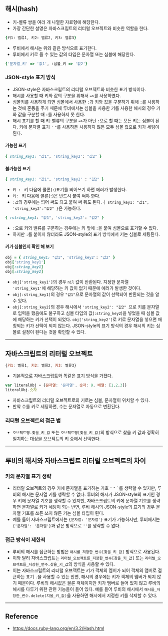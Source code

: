 ## 해시(hash)
- 키-벨류 쌍을 여러 개 나열한 자료형에 해당한다.
- 가장 간단한 설명은 자바스크립트의 리터럴 오브젝트와 비슷한 역할을 한다.
```rb
{키1: 벨류1, 키2: 벨류2, 키3: 벨류3}
```
- 루비에서 해시는 위와 같은 방식으로 표기한다.
- 루비에서 키로 올 수 있는 값의 타입은 문자열 또는 심볼에 해당한다.
```rb
{'문자열_키' => '값1', :심볼_키 => '값2'}
```

### JSON-style 표기 방식
- JSON-style은 자바스크립트의 리터럴 오브젝트와 비슷한 표기 방식이다.
- 해시를 사용할 때 키와 값의 구분을 위해서 `=>`를 사용하였다.
- 심볼키를 사용하게 되면 심볼에서 사용한 `:`과 키와 값을 구분하기 위해 `:`를 사용하는 것에 혼동을 주기 때문에 루비에서는 심볼을 사용한 키를 사용한 해시의 경우 키와 값을 구분할 때 `:`를 사용하지 못 한다.
- 해시 표기를 할 때 키-벨류의 구분을 `=>`가 아닌 `:`으로 할 때는 모든 키는 심볼이 된다. 키에 문자열 표기 `'` `"`를 사용하든 사용하지 않든 모두 심볼 값으로 키가 세팅이 된다.

#### 가능한 표기
```rb
{ string_key1: "값1", 'string_key2': "값2" }
```

#### 불가능한 표기
```rb
{ string_key1: "값1", 'string_key2' : "값2" }
```
- `키 : ` 키 다음에 콜론(`:`)표기를 띄어쓰기 하면 에러가 발생한다.
- `키: ` 키 다음에 콜론(`:`)은 반드시 붙여 써야 한다.
- `:값`의 경우에는 띄어 써도 되고 붙여 써 줘도 된다. `{ string_key1: "값1", 'string_key2':"값2" }`은 가능하다.

```rb
{ :string_key1: "값1", 'string_key2': "값2" }
```
- `:`으로 키와 벨류를 구분하는 경우에는 키 앞에 `:`을 붙여 심볼으로 표기할 수 없다.
- 하지만 `:`를 붙이지 않더라도 JSON-style의 표기 방식에서 키는 심볼로 세팅된다.

#### 키가 심볼인지 확인 해 보기
```rb
obj = { string_key1: "값1", 'string_key2': "값2" }
obj['string_key1']
obj[:string_key1]
obj[:string_key2]
```
- `obj['string_key1']`의 경우 `nil` 값이 반환된다. 지정한 문자열 `'string_key1'`에 해당하는 키 값이 없기 때문에 에러가 발생한 것이다. 
- `obj[:string_key1]`의 경우 `"값1"`으로 문자열의 값이 선택되어 반환되는 것을 알 수 있다.
- `obj[:string_key2]`의 경우 해시에서 `'string_key2': "값2" `으로 키를 문자열로 입력을 했음에도 불구하고 심볼 타입의 값(`:string_key2`)을 넣었을 때 심볼 값에 해당하는 키가 선택이 되었다. `obj['string_key2']`로 키로 문자열을 넣으면 매칭되는 키가 선택이 되지 않는다. JSON-style의 표기 방식의 경우 해시의 키는 심볼로 설정이 된다는 것을 확인할 수 있다.

---

## 자바스크립트의 리터럴 오브젝트
```js
{키1: 벨류1, 키2: 벨류2, 키3: 벨류3}
```
- 기본적으로 자바스크립트와 똑같은 표기 방식을 가졌다.
```js
var literalObj = {문자열: '문자열', 숫자: 9, 배열: [1,2,3]}
literalObj.숫자
```
- 자바스크립트의 리터럴 오브젝트로의 키로는 심볼, 문자열이 위치할 수 있다.
- 만약 수를 키로 세팅하면, 수는 문자열로 자동으로 변환된다.

### 리터럴 오브젝트의 접근 법
- `오브젝트명.찾을_키_값` 또는 `오브젝트명[찾을_키_값]`의 방식으로 찾을 키 값과 정확히 일치하는 대상을 오브젝트의 키 중에서 선택한다.

---

## 루비의 해시와 자바스크립트 리터럴 오브젝트의 차이
### 키의 문자열 표기 생략
- 리터럴 오브젝트의 경우 키에 문자열을 표기하는 기호 `'` `"` ``` ` ```를 생략할 수 있지만, 루비의 해시는 문자열 키를 생략할 수 없다. 루비의 해시가 JSON-style의 표기인 경우 키에 문자열 기호를 생략할 수 있지만, 자바스크립트의 키에 문자열 기호를 생략하면 문자열로 키가 세팅이 되는 반면, 루비 해시의 JSON-style의 표기의 경우 문자열 기호를 쓰든 쓰지 않든 키는 심볼 타입이 된다.
- 예를 들어 자바스크립트에서는 `{문자열: '문자열'}` 표기가 가능하지만, 루비에서는 `{'문자열': '문자열'}`과 같은 방식으로 `''`를 생략할 수 없다.

### 접근 방식이 제한적
- 루비의 해시를 접근하는 방법은 `해시를_저장한_변수[찾을_키_값]` 방식으로 사용된다.
- 이와 달리 자바스크립트는 `리터럴_오브젝트를_저장한_변수[찾을_키_값]` 또는 `리터럴_오브젝트를_저장한_변수.찾을_키_값`의 방식을 사용할 수 있다.
- 이는 자바스크립트의 리터럴 오브젝트는 키가 객체의 멤버가 되어 객체의 맴버로 접근하는 표기 `.`을 사용할 수 있는 반면, 해시의 경우에는 키가 객체의 맴버가 되지 않기 때문이다. 루비의 해시값은 물론 객체이지만 키가 맴버로 들어 있지 않고 루비의 해시를 다루기 위한 관련 기능들이 들어 있다. 예를 들어 루비의 해시에서 `해시를_저장한_변수.delete(지울_키_값)`을 사용하면 해시에서 지정한 키를 삭제할 수 있다.

---

## Reference
- https://docs.ruby-lang.org/en/3.2/Hash.html